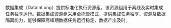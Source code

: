 数据集成（DataInLong）提供标准化执行资源组，该资源组用于离线及实时集成任务独享运行。数据集成资源组采用全托管模式，提供集成任务独享、资源及数据隔离能力，能够保障高峰期数据任务运行稳定、数据产出及时。


